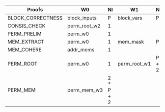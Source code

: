 | Proofs | W0 | NI | W1 | NI | W2 | NI | w3 | NI |
|--------|----|---|----|---|----|---|----|---|
| BLOCK_CORRECTNESS | block_inputs | P | block_vars | P |
| CONSIS_CHECK | perm_root_w2 | 1 |
| PERM_PRELIM | perm_w0 | 1 |
| MEM_EXTRACT | perm_w0 | 1 | mem_mask | P | block_vars | P | mem_block_w3 | P |
| MEM_COHERE | addr_mems | 1 |
| PERM_ROOT | perm_w0 | 1 | perm_root_w1 | P + 2 | perm_root_w2 | P + 2 | perm_root_w3 | P + 2 |
| PERM_MEM | perm_mem_w3 | 2 * P + 2 |